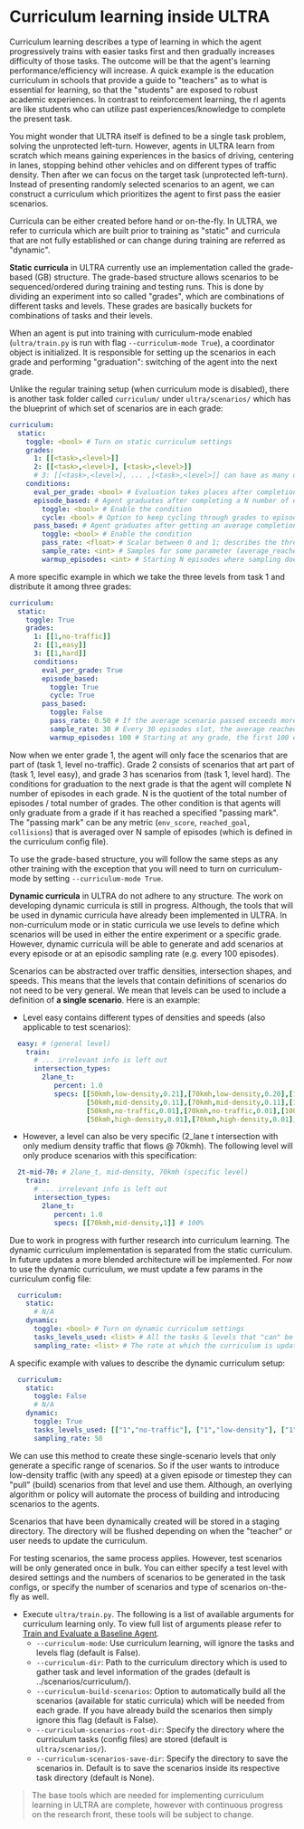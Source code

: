 # Curriculum learning inside ULTRA

Curriculum learning describes a type of learning in which the agent progressively trains with easier tasks first and then gradually increases difficulty of those tasks. The outcome will be that the agent's learning performance/efficiency will increase. A quick example is the education curriculum in schools that provide a guide to "teachers" as to what is essential for learning, so that the "students" are exposed to robust academic experiences. In contrast to reinforcement learning, the rl agents are like students who can utilize past experiences/knowledge to complete the present task. 

You might wonder that ULTRA itself is defined to be a single task problem, solving the unprotected left-turn. However, agents in ULTRA learn from scratch which means gaining experiences in the basics of driving, centering in lanes, stopping behind other vehicles and on different types of traffic density. Then after we can focus on the target task (unprotected left-turn). Instead of presenting randomly selected scenarios to an agent, we can construct a curriculum which prioritizes the agent to first pass the easier scenarios.

Curricula can be either created before hand or on-the-fly. In ULTRA, we refer to curricula which are built prior to training as "static" and curricula that are not fully established or can change during training are referred as "dynamic".

**Static curricula** in ULTRA currently use an implementation called the grade-based (GB) structure. The grade-based structure allows scenarios to be sequenced/ordered during training and testing runs. This is done by dividing an experiment into so called "grades", which are combinations of different tasks and levels. These grades are basically buckets for combinations of tasks and their levels.

When an agent is put into training with curriculum-mode enabled (`ultra/train.py` is run with flag `--curriculum-mode True`), a coordinator object is initialized. It is responsible for setting up the scenarios in each grade and performing "graduation": switching of the agent into the next grade.

Unlike the regular training setup (when curriculum mode is disabled), there is another task folder called `curriculum/` under `ultra/scenarios/` which has the blueprint of which set of scenarios are in each grade:

```yaml
curriculum:
  static:
    toggle: <bool> # Turn on static curriculum settings
    grades:
      1: [[<task>,<level>]]
      2: [[<task>,<level>], [<task>,<level>]]
      # 3: [[<task>,<level>], ... ,[<task>,<level>]] can have as many combinations of tasks and levels
    conditions:
      eval_per_grade: <bool> # Evaluation takes places after completion of grade. An "exam" at the end of year
      episode_based: # Agent graduates after completing a N number of episodes in each grade
        toggle: <bool> # Enable the condition
        cycle: <bool> # Option to keep cycling through grades to episodes limit
      pass_based: # Agent graduates after getting an average completion rate, the average is taken over the eval-rate (sampling-rate)
        toggle: <bool> # Enable the condition
        pass_rate: <float> # Scalar between 0 and 1; describes the threshold completion rate (%)
        sample_rate: <int> # Samples for some parameter (average_reached_goal) at every N episodes
        warmup_episodes: <int> # Starting N episodes where sampling does not occur, thus no graduation can take place
```
A more specific example in which we take the three levels from task 1 and distribute it among three grades:

```yaml
curriculum:
  static:
    toggle: True
    grades:
      1: [[1,no-traffic]]
      2: [[1,easy]]
      3: [[1,hard]]
      conditions:
        eval_per_grade: True
        episode_based:
          toggle: True 
          cycle: True 
        pass_based:
          toggle: False 
          pass_rate: 0.50 # If the average scenario passed exceeds more than 0.5 then grade is switched
          sample_rate: 30 # Every 30 episodes slot, the average reached goal (arg) is calculated (arg = total_scenario_passed / sample_rate)
          warmup_episodes: 100 # Starting at any grade, the first 100 episodes will be subjected to no sampling
```
Now when we enter grade 1, the agent will only face the scenarios that are part of (task 1, level no-traffic). Grade 2 consists of scenarios that art part of (task 1, level easy), and grade 3 has scenarios from (task 1, level hard). The conditions for graduation to the next grade is that the agent will complete N number of episodes in each grade. N is the quotient of the total number of episodes / total number of grades. The other condition is that agents will only graduate from a grade if it has reached a specified "passing mark". The "passing mark" can be any metric (`env_score`, `reached_goal`, `collisions`) that is averaged over N sample of episodes (which is defined in the curriculum config file).

To use the grade-based structure, you will follow the same steps as any other training with the exception that you will need to turn on curriculum-mode by setting `--curriculum-mode True`.

**Dynamic curricula** in ULTRA do not adhere to any structure. The work on developing dynamic curricula is still in progress. Although, the tools that will be used in dynamic curricula have already been implemented in ULTRA. In non-curriculum mode or in static curricula we use levels to define which scenarios will be used in either the entire experiment or a specific grade. However, dynamic curricula will be able to generate and add scenarios at every episode or at an episodic sampling rate (e.g. every 100 episodes).

Scenarios can be abstracted over traffic densities, intersection shapes, and speeds. This means that the levels that contain definitions of scenarios do not need to be very general. We mean that levels can be used to include a definition of **a single scenario**. Here is an example:

- Level easy contains different types of densities and speeds (also applicable to test scenarios):

```yaml
  easy: # (general level)
    train:
      # ... irrelevant info is left out
      intersection_types:
        2lane_t:
           percent: 1.0
           specs: [[50kmh,low-density,0.21],[70kmh,low-density,0.20],[100kmh,low-density,0.20], #61%
                   [50kmh,mid-density,0.11],[70kmh,mid-density,0.11],[100kmh,mid-density,0.11], #33%,
                   [50kmh,no-traffic,0.01],[70kmh,no-traffic,0.01],[100kmh,no-traffic,0.01], #3%
                   [50kmh,high-density,0.01],[70kmh,high-density,0.01],[100kmh,high-density,0.01]] # 3%
```

- However, a level can also be very specific (2_lane t intersection with only medium density traffic that flows @ 70kmh). The following level will only produce scenarios with this specification:

```yaml
  2t-mid-70: # 2lane_t, mid-density, 70kmh (specific level)
    train:
      # ... irrelevant info is left out
      intersection_types:
        2lane_t:
           percent: 1.0
           specs: [[70kmh,mid-density,1]] # 100%
```

Due to work in progress with further research into curriculum learning. The dynamic curriculum implementation is separated from the static curriculum. In future updates a more blended architecture will be implemented. For now to use the dynamic curriculum, we must update a few params in the curriculum config file:

```yaml
  curriculum:
    static:
      # N/A
    dynamic:
      toggle: <bool> # Turn on dynamic curriculum settings
      tasks_levels_used: <list> # All the tasks & levels that "can" be used
      sampling_rate: <list> # The rate at which the curriculum is updated in terms of episodes
```
A specific example with values to describe the dynamic curriculum setup:

```yaml
  curriculum:
    static:
      toggle: False
      # N/A
    dynamic:
      toggle: True
      tasks_levels_used: [["1","no-traffic"], ["1","low-density"], ["1","mid-density"], ["1","high-density"]]
      sampling_rate: 50
```
We can use this method to create these single-scenario levels that only generate a specific range of scenarios. So if the user wants to introduce low-density traffic (with any speed) at a given episode or timestep they can "pull" (build) scenarios from that level and use them. Although, an overlying algorithm or policy will automate the process of building and introducing scenarios to the agents.

Scenarios that have been dynamically created will be stored in a staging directory. The directory will be flushed depending on when the "teacher" or user needs to update the curriculum.

For testing scenarios, the same process applies. However, test scenarios will be only generated once in bulk. You can either specify a test level with desired settings and the numbers of scenarios to be generated in the task configs, or specify the number of scenarios and type of scenarios on-the-fly as well.

- Execute `ultra/train.py`. The following is a list of available arguments for curriculum learning only. To view full list of arguments please refer to [Train and Evaluate a Baseline Agent](docs/getting_started.md).
  - `--curriculum-mode`: Use curriculum learning, will ignore the tasks and levels flag (default is False).
  - `--curriculum-dir`: Path to the curriculum directory which is used to gather task and level information of the grades (default is ../scenarios/curriculum/).
  - `--curriculum-build-scenarios`: Option to automatically build all the scenarios (available for static curricula) which will be needed from each grade. If you have already build the scenarios then simply ignore this flag (default is False).
  - `--curriculum-scenarios-root-dir`: Specify the directory where the curriculum tasks (config files) are stored (default is `ultra/scenarios/`).
  - `--curriculum-scenarios-save-dir`: Specify the directory to save the scenarios in. Default is to save the scenarios inside its respective task directory (default is None).

> The base tools which are needed for implementing curriculum learning in ULTRA are complete, however with continuous progress on the research front, these tools will be subject to change.
